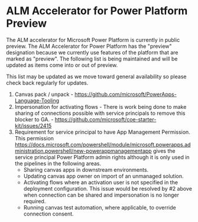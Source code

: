 # ALM Accelerator for Power Platform Preview

The ALM accelerator for Microsoft Power Platform is currently in public preview.
The ALM Accelerator for Power Platform has the "preview" designation because we currently use features of the platform that are marked as "preview". The following list is being maintained and will be updated as items come into or out of preview.

This list may be updated as we move toward general availability so please check back regularly for updates.

1. Canvas pack / unpack - <https://github.com/microsoft/PowerApps-Language-Tooling>
1. Impersonation for activating flows - There is work being done to make sharing of connections possible with service principals to remove this blocker to GA. - <https://github.com/microsoft/coe-starter-kit/issues/2415>
1. Requirement for service principal to have App Management Permission. This permission <https://docs.microsoft.com/powershell/module/microsoft.powerapps.administration.powershell/new-powerappmanagementapp> gives the service principal Power Platform admin rights although it is only used in the pipelines in the following areas.
   - Sharing canvas apps in downstream environments.
   - Updating canvas app owner on import of an unmanaged solution.
   - Activating flows where an activation user is not specified in the deployment configuration. This issue would be resolved by #2 above when connection can be shared and impersonation is no longer required.
   - Running canvas test automation, where applicable, to override connection consent.
